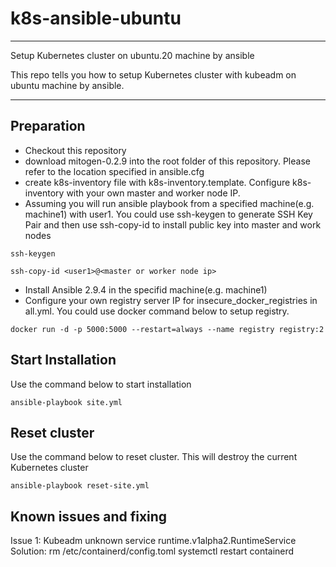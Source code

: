 # k8s-ansible-ubuntu

----

Setup Kubernetes cluster on ubuntu.20 machine by ansible

This repo tells you how to setup Kubernetes cluster with kubeadm on ubuntu machine by ansible.

----

## Preparation

- Checkout this repository
- download mitogen-0.2.9 into the root folder of this repository. Please refer to the location specified in ansible.cfg
- create k8s-inventory file with k8s-inventory.template. Configure k8s-inventory with your own master and worker node IP.
- Assuming you will run ansible playbook from a specified machine(e.g. machine1) with user1. You could use ssh-keygen to generate SSH Key Pair and then use ssh-copy-id to install public key into master and work nodes
```
ssh-keygen

ssh-copy-id <user1>@<master or worker node ip>

``` 
- Install Ansible 2.9.4 in the specifid machine(e.g. machine1)
- Configure your own registry server IP for insecure_docker_registries in all.yml. You could use docker command below to setup registry.
```
docker run -d -p 5000:5000 --restart=always --name registry registry:2
```

## Start Installation

Use the command below to start installation

```
ansible-playbook site.yml

```

## Reset cluster

Use the command below to reset cluster. This will destroy the current Kubernetes cluster

```
ansible-playbook reset-site.yml

```

## Known issues and fixing
Issue 1: Kubeadm unknown service runtime.v1alpha2.RuntimeService
Solution:
rm /etc/containerd/config.toml
systemctl restart containerd
